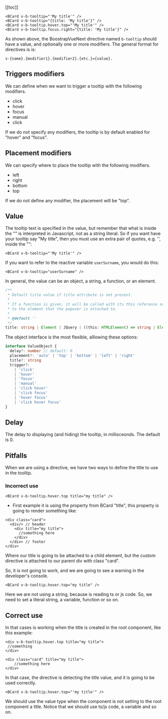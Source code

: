 <DirectiveHeader path="BTooltip/index.ts" title="BTooltip" />

<ContentsSidebar>

[[toc]]

</ContentsSidebar>
<BCard class="bg-body-tertiary">

```vue-html
<BCard v-b-tooltip="'My title'" />
<BCard v-b-tooltip="{title: 'My title'}" />
<BCard v-b-tooltip.hover.top="'My title'" />
<BCard v-b-tooltip.focus.right="{title: 'My title'}" />
```

</BCard>

As shown above, the BoostrapVueNext directive named `b-tooltip` should have a value, and optionally one or more modifiers. The general format for directives is is:

```vue-html
v-{name}.{modifier1}.{modifier2}.{etc.}={value}.
```

## Triggers modifiers

We can define when we want to trigger a tooltip with the following modifiers.

- click
- hover
- focus
- manual
- click

If we do not specify any modifiers, the tooltip is by default enabled for "hover" and "focus".

## Placement modifiers

We can specify where to place the tooltip with the following modifiers.

- left
- right
- bottom
- top

If we do not define any modifier, the placement will be "top".

## Value

The tooltip text is specified in the value, but remember that what is inside the "" is interpreted in Javascript, not as a string literal. So if you want have your tooltip say "My title", then you must use an extra pair of quotes, e.g. '', inside the "":

```vue-html
<BCard v-b-tooltip="'My title'" />
```

If you want to refer to the reactive variable `userSurname`, you would do this:

```vue-html
<BCard v-b-tooltip="userSurname" />
```

In general, the value can be an object, a string, a function, or an element.

<BCard class="bg-body-tertiary">

```ts
/**
 * Default title value if title attribute is not present.
 *
 * If a function is given, it will be called with its this reference set
 * to the element that the popover is attached to.
 *
 * @default ''
 */
title: string | Element | JQuery | ((this: HTMLElement) => string | Element | JQuery)
```

</BCard>

The object interface is the most flexible, alllowing these options:

<BCard class="bg-body-tertiary">

```ts
interface ValueObject {
  delay?: number // default: 0
  placement?: 'auto' | 'top' | 'bottom' | 'left' | 'right'
  title?: string
  trigger?:
    | 'click'
    | 'hover'
    | 'focus'
    | 'manual'
    | 'click hover'
    | 'click focus'
    | 'hover focus'
    | 'click hover focus'
}
```

</BCard>

## Delay

The delay to displaying (and hiding) the tooltip, in millisceonds. The default is 0.

## Pitfalls

When we are using a directive, we have two ways to define the title to use in the tooltip.

### Incorrect use

<BCard class="bg-body-tertiary">

```vue-html
<BCard v-b-tooltip.hover.top title="my title" />
```

</BCard>

- First example it is using the property from BCard "title", this property is going to render something like:

<BCard class="bg-body-tertiary">

```vue-html
<div class="card">
  <div/> // header
    <div title="my title">
      //something here
    </div>
  </div> // footer
</div>
```

</BCard>

Where our title is going to be attached to a child element, but the custom directive is attached to our parent div with class "card".

So, it is not going to work, and we are going to see a warning in the developer's console.

<BCard class="bg-body-tertiary">

```vue-html
<BCard v-b-tooltip.hover.top="my title" />
```

</BCard>

Here we are not using a string, because is reading ts or js code. So, we need to set a literal string, a variable, function or so on.

## Correct use

In that cases is working when the title is created in the root component, like this example:

<BCard class="bg-body-tertiary">

```vue-html
<div v-b-tooltip.hover.top title="my title">
 //something
</div>
```

</BCard>

<BCard class="bg-body-tertiary">

```vue-html
<div class="card" title="my title">
    //something here
</div>
```

</BCard>

In that case, the directive is detecting the title value, and it is going to be used correctly.

<BCard class="bg-body-tertiary">

```vue-html
<BCard v-b-tooltip.hover.top="'my title'" />
```

</BCard>

We should use the value type when the component is not setting to the root component a title. Notice that we should use ts/js code, a variable and so on.

<script setup lang="ts">
import {BCard, BCardBody} from 'bootstrap-vue-next'
import ContentsSidebar from '../../components/ContentsSidebar.vue'
import DirectiveHeader from './DirectiveHeader.vue'
</script>
